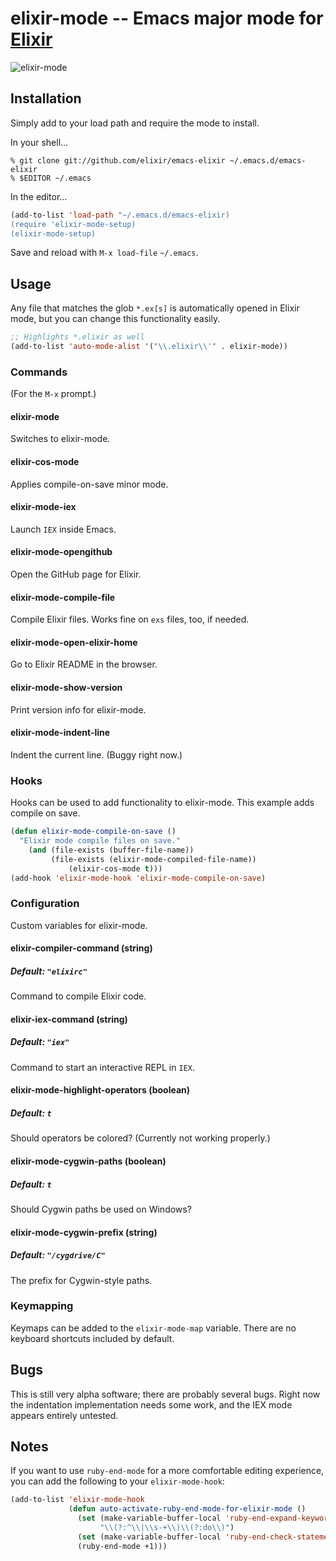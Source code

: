 # elixir-mode -- Emacs major mode for [Elixir](https://github.com/josevalim/elixir)

![elixir-mode](https://img.skitch.com/20111112-tyhx1d5wqus29rx644f46ciu5c.png)

## Installation

Simply add to your load path and require the mode to install.

In your shell...

```shell
% git clone git://github.com/elixir/emacs-elixir ~/.emacs.d/emacs-elixir
% $EDITOR ~/.emacs
```
In the editor...

```lisp
(add-to-list 'load-path "~/.emacs.d/emacs-elixir)
(require 'elixir-mode-setup)
(elixir-mode-setup)
```

Save and reload with `M-x load-file` `~/.emacs`.

## Usage

Any file that matches the glob `*.ex[s]` is automatically opened in
Elixir mode, but you can change this functionality easily.

```lisp
;; Highlights *.elixir as well
(add-to-list 'auto-mode-alist '("\\.elixir\\'" . elixir-mode))
```

### Commands

(For the `M-x` prompt.)

#### elixir-mode

Switches to elixir-mode.

#### elixir-cos-mode

Applies compile-on-save minor mode.

#### elixir-mode-iex

Launch `IEX` inside Emacs.

#### elixir-mode-opengithub

Open the GitHub page for Elixir.

#### elixir-mode-compile-file

Compile Elixir files. Works fine on `exs` files, too, if needed.

#### elixir-mode-open-elixir-home

Go to Elixir README in the browser.

#### elixir-mode-show-version

Print version info for elixir-mode.

#### elixir-mode-indent-line

Indent the current line. (Buggy right now.)

### Hooks

Hooks can be used to add functionality to elixir-mode. This example
adds compile on save.

```lisp
(defun elixir-mode-compile-on-save ()
  "Elixir mode compile files on save."
	(and (file-exists (buffer-file-name))
	     (file-exists (elixir-mode-compiled-file-name))
			 (elixir-cos-mode t)))
(add-hook 'elixir-mode-hook 'elixir-mode-compile-on-save)
```

### Configuration

Custom variables for elixir-mode.

#### elixir-compiler-command (string)
##### Default: `"elixirc"`

Command to compile Elixir code.

#### elixir-iex-command (string)
##### Default: `"iex"`

Command to start an interactive REPL in `IEX`.

#### elixir-mode-highlight-operators (boolean)
##### Default: `t`

Should operators be colored? (Currently not working properly.)

#### elixir-mode-cygwin-paths (boolean)
##### Default: `t`

Should Cygwin paths be used on Windows?

#### elixir-mode-cygwin-prefix (string)
##### Default: `"/cygdrive/C"`

The prefix for Cygwin-style paths.

### Keymapping

Keymaps can be added to the `elixir-mode-map` variable.
There are no keyboard shortcuts included by default.

## Bugs

This is still very alpha software; there are probably several
bugs. Right now the indentation implementation needs some work, and
the IEX mode appears entirely untested.

## Notes

If you want to use `ruby-end-mode` for a more comfortable editing
experience, you can add the following to your `elixir-mode-hook`:

```lisp
(add-to-list 'elixir-mode-hook
             (defun auto-activate-ruby-end-mode-for-elixir-mode ()
               (set (make-variable-buffer-local 'ruby-end-expand-keywords-before-re)
                    "\\(?:^\\|\\s-+\\)\\(?:do\\)")
               (set (make-variable-buffer-local 'ruby-end-check-statement-modifiers) nil)
               (ruby-end-mode +1)))
```
